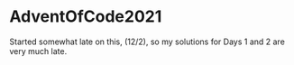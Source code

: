 # AdventOfCode2021

Started somewhat late on this, (12/2), so my solutions for Days 1 and 2 are very much late.
